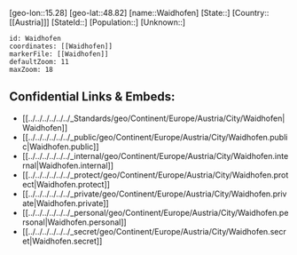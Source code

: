﻿---
location: [48.82,15.28]
mapzoom: [7,12] 
mapmarker: city 
type: City
tags:
- geo/City


SpocWebEntityId: 35393
isDeleted: false
confidential: public

---
[geo-lon::15.28]
[geo-lat::48.82]
[name::Waidhofen]
[State::]
[Country::[[Austria]]]
[StateId::]
[Population::]
[Unknown::]


```leaflet
id: Waidhofen
coordinates: [[Waidhofen]]
markerFile: [[Waidhofen]]
defaultZoom: 11 
maxZoom: 18
```


## Confidential Links & Embeds: 
- [[../../../../../../_Standards/geo/Continent/Europe/Austria/City/Waidhofen|Waidhofen]] 
- [[../../../../../../_public/geo/Continent/Europe/Austria/City/Waidhofen.public|Waidhofen.public]] 
- [[../../../../../../_internal/geo/Continent/Europe/Austria/City/Waidhofen.internal|Waidhofen.internal]] 
- [[../../../../../../_protect/geo/Continent/Europe/Austria/City/Waidhofen.protect|Waidhofen.protect]] 
- [[../../../../../../_private/geo/Continent/Europe/Austria/City/Waidhofen.private|Waidhofen.private]] 
- [[../../../../../../_personal/geo/Continent/Europe/Austria/City/Waidhofen.personal|Waidhofen.personal]] 
- [[../../../../../../_secret/geo/Continent/Europe/Austria/City/Waidhofen.secret|Waidhofen.secret]] 
